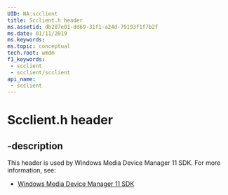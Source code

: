 ```yaml
---
UID: NA:scclient
title: Scclient.h header
ms.assetid: db207e01-dd69-31f1-a24d-79193f1f7b2f
ms.date: 01/11/2019
ms.keywords: 
ms.topic: conceptual
tech.root: wmdm
f1_keywords:
 - scclient
 - scclient/scclient
api_name:
 - scclient
---
```


# Scclient.h header


## -description

This header is used by Windows Media Device Manager 11 SDK. For more information, see:

- [Windows Media Device Manager 11 SDK](../_wmdm/index.md)

